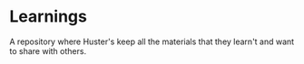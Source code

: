 # Learnings

A repository where Huster's keep all the materials that they learn't and want to share with others.
